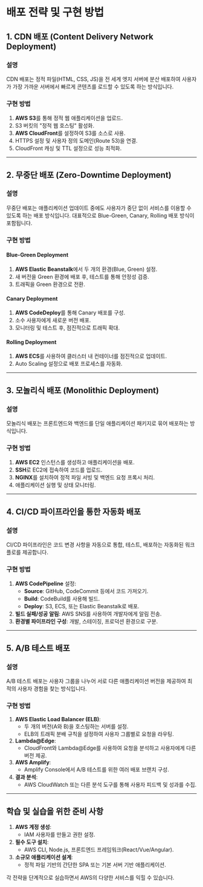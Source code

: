 # 배포 전략 및 구현 방법

## 1. CDN 배포 (Content Delivery Network Deployment)

### **설명**
CDN 배포는 정적 파일(HTML, CSS, JS)을 전 세계 엣지 서버에 분산 배포하여 사용자가 가장 가까운 서버에서 빠르게 콘텐츠를 로드할 수 있도록 하는 방식입니다.

### **구현 방법**
1. **AWS S3**를 통해 정적 웹 애플리케이션을 업로드.
2. S3 버킷의 "정적 웹 호스팅" 활성화.
3. **AWS CloudFront**를 설정하여 S3를 소스로 사용.
4. HTTPS 설정 및 사용자 정의 도메인(Route 53)을 연결.
5. CloudFront 캐싱 및 TTL 설정으로 성능 최적화.

---

## 2. 무중단 배포 (Zero-Downtime Deployment)

### **설명**
무중단 배포는 애플리케이션 업데이트 중에도 사용자가 중단 없이 서비스를 이용할 수 있도록 하는 배포 방식입니다. 대표적으로 Blue-Green, Canary, Rolling 배포 방식이 포함됩니다.

### **구현 방법**
#### Blue-Green Deployment
1. **AWS Elastic Beanstalk**에서 두 개의 환경(Blue, Green) 설정.
2. 새 버전을 Green 환경에 배포 후, 테스트를 통해 안정성 검증.
3. 트래픽을 Green 환경으로 전환.

#### Canary Deployment
1. **AWS CodeDeploy**를 통해 Canary 배포를 구성.
2. 소수 사용자에게 새로운 버전 배포.
3. 모니터링 및 테스트 후, 점진적으로 트래픽 확대.

#### Rolling Deployment
1. **AWS ECS**를 사용하여 클러스터 내 컨테이너를 점진적으로 업데이트.
2. Auto Scaling 설정으로 배포 프로세스를 자동화.

---

## 3. 모놀리식 배포 (Monolithic Deployment)

### **설명**
모놀리식 배포는 프론트엔드와 백엔드를 단일 애플리케이션 패키지로 묶어 배포하는 방식입니다.

### **구현 방법**
1. **AWS EC2** 인스턴스를 생성하고 애플리케이션을 배포.
2. **SSH**로 EC2에 접속하여 코드를 업로드.
3. **NGINX**를 설치하여 정적 파일 서빙 및 백엔드 요청 프록시 처리.
4. 애플리케이션 실행 및 상태 모니터링.

---

## 4. CI/CD 파이프라인을 통한 자동화 배포

### **설명**
CI/CD 파이프라인은 코드 변경 사항을 자동으로 통합, 테스트, 배포하는 자동화된 워크플로를 제공합니다.

### **구현 방법**
1. **AWS CodePipeline** 설정:
   - **Source**: GitHub, CodeCommit 등에서 코드 가져오기.
   - **Build**: CodeBuild를 사용해 빌드.
   - **Deploy**: S3, ECS, 또는 Elastic Beanstalk로 배포.
2. **빌드 실패/성공 알림**: AWS SNS를 사용하여 개발자에게 알림 전송.
3. **환경별 파이프라인 구성**: 개발, 스테이징, 프로덕션 환경으로 구분.

---

## 5. A/B 테스트 배포

### **설명**
A/B 테스트 배포는 사용자 그룹을 나누어 서로 다른 애플리케이션 버전을 제공하여 최적의 사용자 경험을 찾는 방식입니다.

### **구현 방법**
1. **AWS Elastic Load Balancer (ELB)**:
   - 두 개의 버전(A와 B)을 호스팅하는 서버를 설정.
   - ELB의 트래픽 분배 규칙을 설정하여 사용자 그룹별로 요청을 라우팅.
2. **Lambda@Edge**:
   - CloudFront와 Lambda@Edge를 사용하여 요청을 분석하고 사용자에게 다른 버전 제공.
3. **AWS Amplify**:
   - Amplify Console에서 A/B 테스트를 위한 여러 배포 브랜치 구성.
4. **결과 분석**:
   - AWS CloudWatch 또는 다른 분석 도구를 통해 사용자 피드백 및 성과를 수집.

---

## 학습 및 실습을 위한 준비 사항
1. **AWS 계정 생성**:
   - IAM 사용자를 만들고 권한 설정.
2. **필수 도구 설치**:
   - AWS CLI, Node.js, 프론트엔드 프레임워크(React/Vue/Angular).
3. **소규모 애플리케이션 설계**:
   - 정적 파일 기반의 간단한 SPA 또는 기본 서버 기반 애플리케이션.

각 전략을 단계적으로 실습하면서 AWS의 다양한 서비스를 익힐 수 있습니다.
